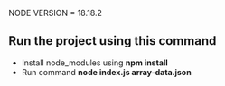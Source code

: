 NODE VERSION = 18.18.2

## Run the project using this command
- Install node_modules using **npm install**
- Run command **node index.js array-data.json**
